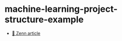 # machine-learning-project-structure-example

- [:page_with_curl: Zenn article](https://zenn.dev/diadochos/articles/2c62fc0ee74546)
